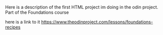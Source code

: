 Here is a description of the first HTML project im doing in the odin project. Part of the Foundations course

here is a link to it https://www.theodinproject.com/lessons/foundations-recipes
